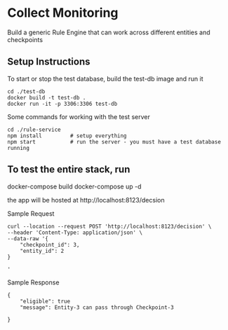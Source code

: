 # Collect Monitoring
Build a generic Rule Engine that can work across different entities and checkpoints

## Setup Instructions
To start or stop the test database, build the test-db image and run it

```
cd ./test-db
docker build -t test-db .
docker run -it -p 3306:3306 test-db
```

Some commands for working with the test server
```
cd ./rule-service
npm install         # setup everything
npm start           # run the server - you must have a test database running
```


## To test the entire stack, run

docker-compose build
docker-compose up -d

the app will be hosted at http://localhost:8123/decsion

Sample Request
```
curl --location --request POST 'http://localhost:8123/decision' \
--header 'Content-Type: application/json' \
--data-raw '{
	"checkpoint_id": 3,
	"entity_id": 2
}

'
```

Sample Response
```
{
	"eligible": true
	"message": Entity-3 can pass through Checkpoint-3

}